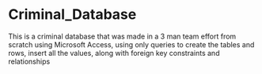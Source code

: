 # Criminal_Database
This is a criminal database that was made in a 3 man team effort from scratch using Microsoft Access, using only queries to create the tables and rows, insert all the values, along with foreign key constraints and relationships

